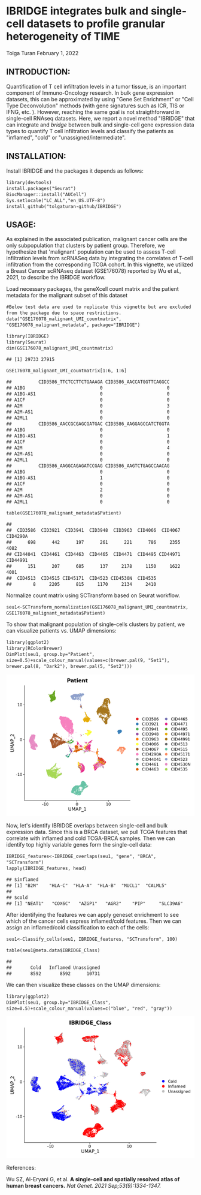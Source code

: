 IBRIDGE integrates bulk and single-cell datasets to profile granular heterogeneity of TIME
================
Tolga Turan
February 1, 2022

## INTRODUCTION:

Quantification of T cell infiltration levels in a tumor tissue, is an important component of Immuno-Oncology research. In bulk gene expression datasets, this can be approximated by using "Gene Set Enrichment" or "Cell Type Deconvolution" methods (with gene signatures such as ICR, TIS or IFNG, etc. ). However, reaching the same goal is not straigthforward in single-cell RNAseq datasets. Here, we report a novel method "IBRIDGE" that can integrate and *bridge* between bulk and single-cell gene expression data types to quantify T cell infiltration levels and classify the patients as "inflamed", "cold" or "unassigned/intermediate".

## INSTALLATION:

Install IBRIDGE and the packages it depends as follows:

``` {.r}
library(devtools)
install.packages("Seurat")
BiocManager::install("AUCell")
Sys.setlocale("LC_ALL","en_US.UTF-8")
install_github("tolgaturan-github/IBRIDGE")
```

## USAGE:

As explained in the associated publication, malignant cancer cells are the only subpopulation that clusters by patient group. Therefore, we hypothesize that 'malignant' population can be used to assess T-cell infiltration levels from scRNASeq data by integrating the correlates of T-cell infiltration from the corresponding TCGA cohort. In this vignette, we utilized a Breast Cancer scRNAseq dataset (GSE176078) reported by Wu et al., 2021, to describe the IBRIDGE workflow.

Load necessary packages, the geneXcell count matrix and the patient metadata for the malignant subset of this dataset

``` {.r}
#Below test data are used to replicate this vignette but are excluded from the package due to space restrictions.
data("GSE176078_malignant_UMI_countmatrix", "GSE176078_malignant_metadata", package="IBRIDGE")
```

``` {.r}
library(IBRIDGE)
library(Seurat)
dim(GSE176078_malignant_UMI_countmatrix)
```

    ## [1] 29733 27915

``` {.r}
GSE176078_malignant_UMI_countmatrix[1:6, 1:6]
```

    ##          CID3586_TTCTCCTTCTGAAAGA CID3586_AACCATGGTTCAGGCC
    ## A1BG                            0                        0
    ## A1BG-AS1                        0                        0
    ## A1CF                            0                        0
    ## A2M                             0                        3
    ## A2M-AS1                         0                        0
    ## A2ML1                           0                        0
    ##          CID3586_AACCGCGAGCGATGAC CID3586_AAGGAGCCATCTGGTA
    ## A1BG                            0                        0
    ## A1BG-AS1                        0                        1
    ## A1CF                            0                        0
    ## A2M                             0                        4
    ## A2M-AS1                         0                        0
    ## A2ML1                           0                        0
    ##          CID3586_AAGGCAGAGATCCGAG CID3586_AAGTCTGAGCCAACAG
    ## A1BG                            0                        0
    ## A1BG-AS1                        1                        0
    ## A1CF                            0                        0
    ## A2M                             2                        0
    ## A2M-AS1                         0                        0
    ## A2ML1                           0                        0

``` {.r}
table(GSE176078_malignant_metadata$Patient)
```

    ## 
    ##  CID3586  CID3921  CID3941  CID3948  CID3963  CID4066  CID4067 CID4290A 
    ##      698      442      197      261      221      786     2355     4082 
    ## CID44041  CID4461  CID4463  CID4465  CID4471  CID4495 CID44971 CID44991 
    ##      151      207      685      137     2178     1150     1622     4001 
    ##  CID4513  CID4515 CID45171  CID4523 CID4530N  CID4535 
    ##        8     2205      815     1170     2134     2410

Normalize count matrix using SCTransform based on Seurat workflow.

``` {.r}
seu1<-SCTransform_normalization(GSE176078_malignant_UMI_countmatrix, GSE176078_malignant_metadata$Patient)
```

To show that malignant population of single-cells clusters by patient, we can visualize patients vs. UMAP dimensions:

``` {.r}
library(ggplot2)
library(RColorBrewer)
DimPlot(seu1, group.by="Patient", size=0.5)+scale_colour_manual(values=c(brewer.pal(9, "Set1"), brewer.pal(8, "Dark2"), brewer.pal(5, "Set2")))
```

![](README_files/figure-markdown_github/Visualize_clusters-1.png)

Now, let's identify IBRIDGE overlaps between single-cell and bulk expression data. Since this is a BRCA dataset, we pull TCGA features that correlate with inflamed and cold TCGA-BRCA samples. Then we can identify top highly variable genes form the single-cell data:

``` {.r}
IBRIDGE_features<-IBRIDGE_overlaps(seu1, "gene", "BRCA", "SCTransform")
lapply(IBRIDGE_features, head)
```

    ## $inflamed
    ## [1] "B2M"    "HLA-C"  "HLA-A"  "HLA-B"  "MUCL1"  "CALML5"
    ## 
    ## $cold
    ## [1] "NEAT1"   "COX6C"   "AZGP1"   "AGR2"    "PIP"     "SLC39A6"

After identifying the features we can apply geneset enrichment to see which of the cancer cells express inflamed/cold features. Then we can assign an inflamed/cold classification to each of the cells:

``` {.r}
seu1<-Classify_cells(seu1, IBRIDGE_features, "SCTransform", 100)
```

``` {.r}
table(seu1@meta.data$IBRIDGE_Class)
```

    ## 
    ##       Cold   Inflamed Unassigned 
    ##       8592       8592      10731

We can then visualize these classes on the UMAP dimensions:

``` {.r}
library(ggplot2)
DimPlot(seu1, group.by="IBRIDGE_Class", size=0.5)+scale_colour_manual(values=c("blue", "red", "gray"))
```

![](README_files/figure-markdown_github/Visualize_classes-1.png)

References:

Wu SZ, Al-Eryani G, et al. **A single-cell and spatially resolved atlas of human breast cancers.** *Nat Genet. 2021 Sep;53(9):1334-1347.*
